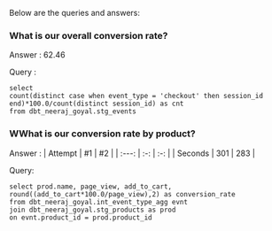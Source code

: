 Below are the queries and answers:


### What is our overall conversion rate?
Answer : 62.46

Query : 

    select 
    count(distinct case when event_type = 'checkout' then session_id end)*100.0/count(distinct session_id) as cnt
    from dbt_neeraj_goyal.stg_events

### WWhat is our conversion rate by product?
Answer : 
| Attempt | #1  | #2  |
| :---:   | :-: | :-: |
| Seconds | 301 | 283 |


Query: 

    select prod.name, page_view, add_to_cart, 
    round((add_to_cart*100.0/page_view),2) as conversion_rate  
    from dbt_neeraj_goyal.int_event_type_agg evnt 
    join dbt_neeraj_goyal.stg_products as prod
    on evnt.product_id = prod.product_id